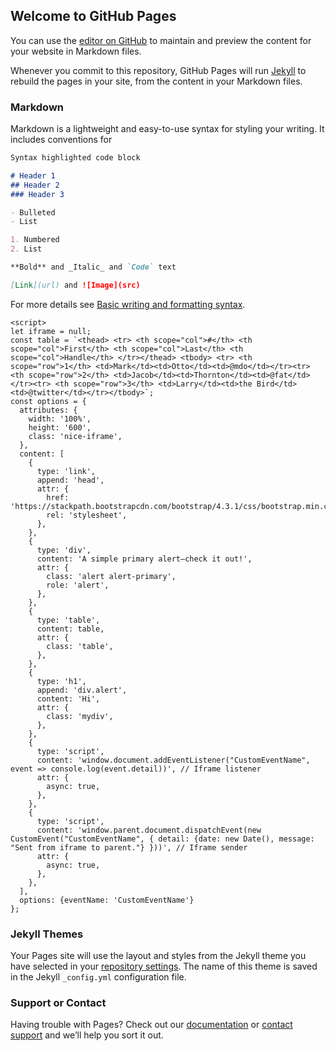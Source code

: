 ## Welcome to GitHub Pages

You can use the [editor on GitHub](https://github.com/Khelmohr/test/edit/main/README.md) to maintain and preview the content for your website in Markdown files.

Whenever you commit to this repository, GitHub Pages will run [Jekyll](https://jekyllrb.com/) to rebuild the pages in your site, from the content in your Markdown files.

### Markdown

Markdown is a lightweight and easy-to-use syntax for styling your writing. It includes conventions for

```markdown
Syntax highlighted code block

# Header 1
## Header 2
### Header 3

- Bulleted
- List

1. Numbered
2. List

**Bold** and _Italic_ and `Code` text

[Link](url) and ![Image](src)
```

For more details see [Basic writing and formatting syntax](https://docs.github.com/en/github/writing-on-github/getting-started-with-writing-and-formatting-on-github/basic-writing-and-formatting-syntax).

  
  
  <!-- Load iFrameXJS -->
  <script src="../iFrameX/dist/iframex.min.js"></script>
  
  <!-- Example button -->
  <body onload="createIframe()"></body>
  
  <!--- Create variable and functions for initialize iFrameX with configuration -->
    <script>
    let iframe = null;
    const table = `<thead> <tr> <th scope="col">#</th> <th scope="col">First</th> <th scope="col">Last</th> <th scope="col">Handle</th> </tr></thead> <tbody> <tr> <th scope="row">1</th> <td>Mark</td><td>Otto</td><td>@mdo</td></tr><tr> <th scope="row">2</th> <td>Jacob</td><td>Thornton</td><td>@fat</td></tr><tr> <th scope="row">3</th> <td>Larry</td><td>the Bird</td><td>@twitter</td></tr></tbody>`;
    const options = {
      attributes: {
        width: '100%',
        height: '600',
        class: 'nice-iframe',
      },
      content: [
        {
          type: 'link',
          append: 'head',
          attr: {
            href: 'https://stackpath.bootstrapcdn.com/bootstrap/4.3.1/css/bootstrap.min.css',
            rel: 'stylesheet',
          },
        },
        {
          type: 'div',
          content: 'A simple primary alert—check it out!',
          attr: {
            class: 'alert alert-primary',
            role: 'alert',
          },
        },
        {
          type: 'table',
          content: table,
          attr: {
            class: 'table',
          },
        },
        {
          type: 'h1',
          append: 'div.alert',
          content: 'Hi',
          attr: {
            class: 'mydiv',
          },
        },
        {
          type: 'script',
          content: 'window.document.addEventListener("CustomEventName", event => console.log(event.detail))', // Iframe listener
          attr: {
            async: true,
          },
        },
        {
          type: 'script',
          content: 'window.parent.document.dispatchEvent(new CustomEvent("CustomEventName", { detail: {date: new Date(), message: "Sent from iframe to parent."} }))', // Iframe sender
          attr: {
            async: true,
          },
        },
      ],
      options: {eventName: 'CustomEventName'}
    };

  </script>



### Jekyll Themes

Your Pages site will use the layout and styles from the Jekyll theme you have selected in your [repository settings](https://github.com/Khelmohr/test/settings/pages). The name of this theme is saved in the Jekyll `_config.yml` configuration file.

### Support or Contact

Having trouble with Pages? Check out our [documentation](https://docs.github.com/categories/github-pages-basics/) or [contact support](https://support.github.com/contact) and we’ll help you sort it out.


